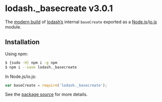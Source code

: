 # lodash._basecreate v3.0.1

The [modern build](https://github.com/lodash/lodash/wiki/Build-Differences) of [lodash’s](https://lodash.com/) internal `baseCreate` exported as a [Node.js](http://nodejs.org/)/[io.js](https://iojs.org/) module.

## Installation

Using npm:

```bash
$ {sudo -H} npm i -g npm
$ npm i --save lodash._basecreate
```

In Node.js/io.js:

```js
var baseCreate = require('lodash._basecreate');
```

See the [package source](https://github.com/lodash/lodash/blob/3.0.1-npm-packages/lodash._basecreate) for more details.
